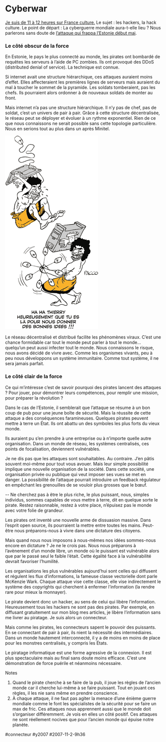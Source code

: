 # Cyberwar

[Je suis de 11 à 12 heures sur France culture.](http://www.radiofrance.fr/chaines/france-culture2/emissions/place_toile/fiche.php?diffusion_id=56993&pg=avenir) Le sujet : les hackers, la hack culture. Le point de départ : La cyberguerre mondiale aura-t-elle lieu ? Nous parlerons sans doute de [l’attaque qui frappa l’Estonie début mai](http://www.wired.com/politics/security/magazine/15-09/ff_estonia).

### Le côté obscur de la force

En Estonie, le pays le plus connecté au monde, les pirates ont bombardé de requêtes les serveurs à l’aide de PC zombies. Ils ont provoqué des DDoS (distributed denial of service). La technique est connue.

Si internet avait une structure hiérarchique, ces attaques auraient moins d’effet. Elles affecteraient les premières lignes de serveurs mais auraient du mal à toucher le sommet de la pyramide. Les soldats tomberaient, pas les chefs. Ils pourraient alors ordonner à de nouveaux soldats de monter au front.

Mais internet n’a pas une structure hiérarchique. Il n’y pas de chef, pas de soldat, c’est un univers de pair à pair. Grâce à cette structure décentralisée, le réseau peut se déployer et évoluer à un rythme exponentiel. Rien de ce que nous connaissons ne serait possible sans cette topologie particulière. Nous en serions tout au plus dans un après Minitel.

[![](_i/cyberwar.gif)](http://www.fuckingkarma.com)

Le réseau décentralisé et distribué facilite les phénomènes viraux. C’est une chance formidable car tout le monde peut parler à tout le monde… quelqu’un peut aussi infecter tout le monde. Nous connaissons le risque, nous avons décidé de vivre avec. Comme les organismes vivants, peu à peu nous développons un système immunitaire. Comme tout système, il ne sera jamais parfait.

### Le côté clair de la force

Ce qui m’intéresse c’est de savoir pourquoi des pirates lancent des attaques ? Pour jouer, pour démontrer leurs compétences, pour remplir une mission, pour préparer la révolution ?

Dans le cas de l’Estonie, il semblerait que l’attaque se résume à un bon coup de pub pour une jeune boîte de sécurité. Mais la réussite de cette attaque a des conséquences faramineuses. Quelques pirates peuvent mettre à terre un État. Ils ont abattu un des symboles les plus forts du vieux monde.

Ils auraient pu s’en prendre à une entreprise ou à n’importe quelle autre organisation. Dans un monde de réseau, les systèmes centralisés, ces points de focalisation, deviennent vulnérables.

Je ne dis pas que les attaques sont souhaitables. Au contraire. J’en pâtis souvent moi-même pour tout vous avouer. Mais leur simple possibilité implique une nouvelle organisation de la société. Dans cette société, une organisation privée ou publique qui veut imposer ses vues se met en danger. La possibilité de l’attaque pourrait introduire un feedback régulateur en empêchant les grenouilles de se vouloir plus grosses que le bœuf.

-- Ne cherchez pas à être le plus riche, le plus puissant, nous, simples individus, sommes capables de vous mettre à terre, dit en quelque sorte le pirate. Restez raisonnable, restez à votre place, n’épuisez pas le monde avec votre folie de grandeur.

Les pirates ont inventé une nouvelle arme de dissuasion massive. Dans l’esprit open source, ils pourraient la mettre entre toutes les mains. Peut-être nous préparons-nous à vivre dans une dictature des citoyens.

Mais quand nous nous imposons à nous-mêmes nos idées sommes-nous encore en dictature ? Je ne le crois pas. Nous nous préparons à l’avènement d’un monde libre, un monde où le puissant est vulnérable alors que par le passé seul le faible l’était. Cette égalité face à la vulnérabilité devrait favoriser l’humilité.

Les organisations les plus vulnérables aujourd’hui sont celles qui diffusent et régulent les flux d’informations, la fameuse classe vectorielle dont parle McKenzie Wark. Chaque attaque vise cette classe, elle vise indirectement le système des copyrights qui cherchent à enfermer l’information (la rendre rare pour mieux la monnayer).

Le pirate devient donc un hacker, au sens de celui qui libère l’information. Heureusement tous les hackers ne sont pas des pirates. Par exemple, en diffusant gratuitement sur mon blog mes articles, je libère l’information sans me livrer au piratage. Je suis alors un connecteur.

Mais comme les pirates, les connecteurs sapent le pouvoir des puissants. En se connectant de pair à pair, ils nient la nécessité des intermédiaires. Dans un monde hautement interconnecté, il y a de moins en moins de place pour les monstres centralisés, y compris les États.

Le piratage informatique est une forme agressive de la connexion. Il est plus spectaculaire mais au final sans doute moins efficace. C’est une démonstration de force puérile et néanmoins nécessaire.

Notes

1. Quand le pirate cherche à se faire de la pub, il joue les règles de l’ancien monde car il cherche lui-même à se faire puissant. Tout en jouant ces règles, il les nie sans même en prendre conscience.
2. À chaque attaque, il ne faut pas agiter la menace d’une énième guerre mondiale comme le font les spécialistes de la sécurité pour se faire un max de fric. Ces attaques nous apprennent aussi que le monde doit s’organiser différemment. Je vois en elles un côté positif. Ces attaques ne sont réellement nocives que pour l’ancien monde qui épuise notre planète.


#connecteur #y2007 #2007-11-2-9h36
